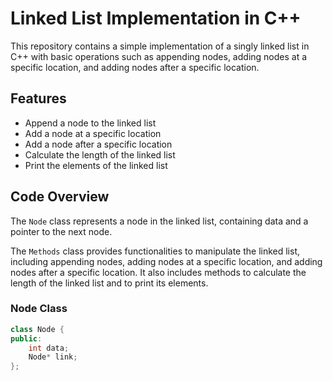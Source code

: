 # Linked List Implementation in C++

This repository contains a simple implementation of a singly linked list in C++ with basic operations such as appending nodes, adding nodes at a specific location, and adding nodes after a specific location.

## Features

- Append a node to the linked list
- Add a node at a specific location
- Add a node after a specific location
- Calculate the length of the linked list
- Print the elements of the linked list

## Code Overview

The `Node` class represents a node in the linked list, containing data and a pointer to the next node.

The `Methods` class provides functionalities to manipulate the linked list, including appending nodes, adding nodes at a specific location, and adding nodes after a specific location. It also includes methods to calculate the length of the linked list and to print its elements.

### Node Class

```cpp
class Node {
public:
    int data;
    Node* link;
};
